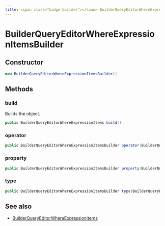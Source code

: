 ```yaml
---
title: <span class="badge builder"></span> BuilderQueryEditorWhereExpressionItemsBuilder
---
```

# <span class="badge builder"></span> BuilderQueryEditorWhereExpressionItemsBuilder

## Constructor

```java
new BuilderQueryEditorWhereExpressionItemsBuilder()
```
## Methods

### <span class="badge object-method"></span> build

Builds the object.

```java
public BuilderQueryEditorWhereExpressionItems build()
```

### <span class="badge object-method"></span> operator

```java
public BuilderQueryEditorWhereExpressionItemsBuilder operator(BuilderQueryEditorOperator operator)
```

### <span class="badge object-method"></span> property

```java
public BuilderQueryEditorWhereExpressionItemsBuilder property(BuilderQueryEditorProperty property)
```

### <span class="badge object-method"></span> type

```java
public BuilderQueryEditorWhereExpressionItemsBuilder type(BuilderQueryEditorExpressionType type)
```

## See also

 * <span class="badge object-type-class"></span> [BuilderQueryEditorWhereExpressionItems](./object-BuilderQueryEditorWhereExpressionItems.md)
